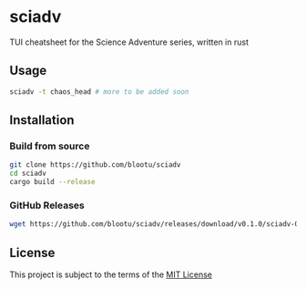 # sciadv

TUI cheatsheet for the Science Adventure series, written in rust

## Usage

```sh
sciadv -t chaos_head # more to be added soon
```

## Installation

### Build from source

```sh
git clone https://github.com/blootu/sciadv
cd sciadv
cargo build --release
```

### GitHub Releases

```sh
wget https://github.com/blootu/sciadv/releases/download/v0.1.0/sciadv-0.1.0-amd64.tar.gz
```

## License

This project is subject to the terms of the [MIT License](./LICENSE)
